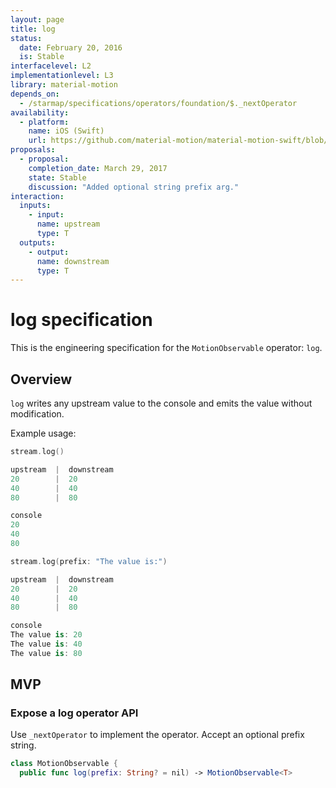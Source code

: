 ```yaml
---
layout: page
title: log
status:
  date: February 20, 2016
  is: Stable
interfacelevel: L2
implementationlevel: L3
library: material-motion
depends_on:
  - /starmap/specifications/operators/foundation/$._nextOperator
availability:
  - platform:
    name: iOS (Swift)
    url: https://github.com/material-motion/material-motion-swift/blob/develop/src/operators/log.swift
proposals:
  - proposal:
    completion_date: March 29, 2017
    state: Stable
    discussion: "Added optional string prefix arg."
interaction:
  inputs:
    - input:
      name: upstream
      type: T
  outputs:
    - output:
      name: downstream
      type: T
---
```


# log specification

This is the engineering specification for the `MotionObservable` operator: `log`.

## Overview

`log` writes any upstream value to the console and emits the value without modification.

Example usage:

```swift
stream.log()

upstream  |  downstream
20        |  20
40        |  40
80        |  80

console
20
40
80
```

```swift
stream.log(prefix: "The value is:")

upstream  |  downstream
20        |  20
40        |  40
80        |  80

console
The value is: 20
The value is: 40
The value is: 80
```

## MVP

### Expose a log operator API

Use `_nextOperator` to implement the operator. Accept an optional prefix string.

```swift
class MotionObservable {
  public func log(prefix: String? = nil) -> MotionObservable<T>
```
